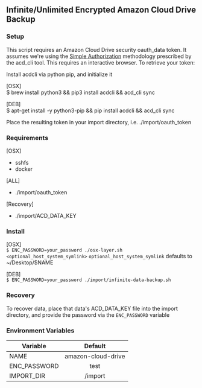 Infinite/Unlimited Encrypted Amazon Cloud Drive Backup
---

### Setup
This script requires an Amazon Cloud Drive security oauth_data token.
It assumes we're using the [Simple Authorization](https://github.com/yadayada/acd_cli/blob/master/docs/authorization.rst#simple-appspot) methodology prescribed by the acd_cli tool. This requires an interactive browser. To retrieve your token:

Install acdcli via python pip, and initialize it

[OSX]  
$ brew install python3 && pip3 install acdcli && acd_cli sync

[DEB]  
$ apt-get install -y python3-pip && pip install acdcli && acd_cli sync

Place the resulting token in your import directory, i.e. ./import/oauth_token

### Requirements
[OSX]  
- sshfs
- docker

[ALL]  
- ./import/oauth_token

[Recovery]  
- ./import/ACD_DATA_KEY

### Install
[OSX]  
`$ ENC_PASSWORD=your_password ./osx-layer.sh <optional_host_system_symlink>`
`optional_host_system_symlink` defaults to ~/Desktop/$NAME

[DEB]  
`$ ENC_PASSWORD=your_password ./import/infinite-data-backup.sh`

### Recovery
To recover data, place that data's ACD_DATA_KEY file into the import directory,
and provide the password via the `ENC_PASSWORD` variable

### Environment Variables
| Variable        | Default            |
| -------------   |:-------------:     |
| NAME            | amazon-cloud-drive |
| ENC_PASSWORD    | test               |
| IMPORT_DIR      | /import            |
